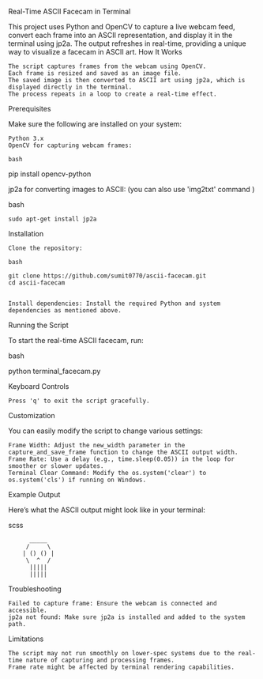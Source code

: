 Real-Time ASCII Facecam in Terminal

This project uses Python and OpenCV to capture a live webcam feed, convert each frame into an ASCII representation, and display it in the terminal using jp2a. The output refreshes in real-time, providing a unique way to visualize a facecam in ASCII art.
How It Works

    The script captures frames from the webcam using OpenCV.
    Each frame is resized and saved as an image file.
    The saved image is then converted to ASCII art using jp2a, which is displayed directly in the terminal.
    The process repeats in a loop to create a real-time effect.

Prerequisites

Make sure the following are installed on your system:

    Python 3.x
    OpenCV for capturing webcam frames:

    bash

pip install opencv-python

jp2a for converting images to ASCII:
(you can also use 'img2txt' command )

bash

    sudo apt-get install jp2a

Installation

    Clone the repository:

    bash

    git clone https://github.com/sumit0770/ascii-facecam.git
    cd ascii-facecam
    

    Install dependencies: Install the required Python and system dependencies as mentioned above.

Running the Script

To start the real-time ASCII facecam, run:

bash

python terminal_facecam.py

Keyboard Controls

    Press 'q' to exit the script gracefully.

Customization

You can easily modify the script to change various settings:

    Frame Width: Adjust the new_width parameter in the capture_and_save_frame function to change the ASCII output width.
    Frame Rate: Use a delay (e.g., time.sleep(0.05)) in the loop for smoother or slower updates.
    Terminal Clear Command: Modify the os.system('clear') to os.system('cls') if running on Windows.

Example Output

Here’s what the ASCII output might look like in your terminal:

scss

          _____
         /     \
        | () () |
         \  ^  /
          |||||
          |||||

Troubleshooting

    Failed to capture frame: Ensure the webcam is connected and accessible.
    jp2a not found: Make sure jp2a is installed and added to the system path.

Limitations

    The script may not run smoothly on lower-spec systems due to the real-time nature of capturing and processing frames.
    Frame rate might be affected by terminal rendering capabilities.

